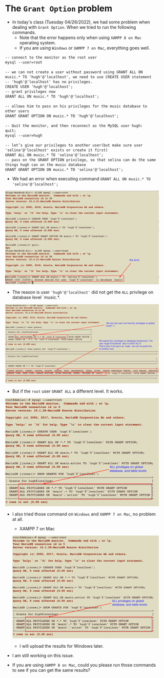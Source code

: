 # The `Grant Option` problem

+ In today's class (Tuesday 04/26/2022), we had some problem when dealing with `Grant Option`. When we tried to run the following commands.
  - Note that the error happens only when using `XAMPP 8 on Mac` operating system.
  - If you are using `Windows` or `XAMPP 7 on Mac`, everything goes well.
~~~~
-- connect to the monitor as the root user
mysql --user=root

-- we can not create a user without password using GRANT ALL ON music.* TO 'hugh'@'localhost', we need to use CREATE USER statement
-- 'hugh'@'localhost' has no privileges.
CREATE USER 'hugh'@'localhost';
-- grant privileges now
GRANT ALL ON music.* TO 'hugh'@'localhost';

-- allows him to pass on his privileges for the music database to other users
GRANT GRANT OPTION ON music.* TO 'hugh'@'localhost';

-- Quit the monitor, and then reconnect as the MySQL user hugh:
quit;
mysql --user=hugh

-- let’s give our privileges to another user(but make sure user 'selina'@'localhost' exists or create it first)
GRANT ALL ON music.* TO 'selina'@'localhost';
-- pass on the GRANT OPTION privilege, so that selina can do the same things hugh can on the music database
GRANT GRANT OPTION ON music.* TO 'selina'@'localhost';
~~~~
+ We had an error when executing command `GRANT ALL ON music.* TO 'selina'@'localhost';`

![ch9-grantoptionerror1](../Resources/ch9-grantoptionerror1.png)

+ The reason is user `'hugh'@'localhost'` did not get the `ALL` privilege on database level `music.*.

![ch9-grantoptionerror2](../Resources/ch9-grantoptionerror2.png)

+ But if the `root` user `GRANT ALL` a different level. It works.

![ch9-grantoptionerror3](../Resources/ch9-grantoptionerror3.png)

+ I also tried those command on `Windows` and `XAMPP 7 on Mac`, no problem at all.
  - XAMPP 7 on Mac

  ![ch9-grantoptionerror3](../Resources/ch9-grantoptionerror3.png)
  
  - I will upload the results for Windows later.

+ I am still working on this issue.

+ If you are using `XAMPP 8 on Mac`, could you please run those commands to see if you can get the same results?
